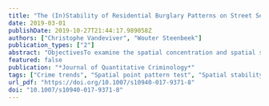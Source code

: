 ```yaml
---
title: "The (In)Stability of Residential Burglary Patterns on Street Segments: The Case of Antwerp, Belgium 2005–2016"
date: 2019-03-01
publishDate: 2019-10-27T21:44:17.989058Z
authors: ["Christophe Vandeviver", "Wouter Steenbeek"]
publication_types: ["2"]
abstract: "ObjectivesTo examine the spatial concentration and spatial stability of residential burglary at micro places in the context of a substantial city-level burglary drop in Antwerp, Belgium.Methods51,337 police recorded home burglary incidents for the period 2005–2016 are geo-referenced to 26,875 street segments. Longitudinal trends in spatial concentrations of burglary are considered using descriptive statistics, generalized Gini coefficients, and local Getis–Ord statistics. Andresen’s (Appl Geogr 29(3):333–345, 2009) non-parametric spatial point pattern test (SPPT) is used to identify spatial stability in burglary point patterns and evaluate the ubiquity of a city-level burglary drop across street segments. A longitudinal extension of the SPPT is implemented.ResultsResidential burglary is substantially concentrated in street segments. Burglary point patterns exhibit a moderate to high degree of spatial stability over time. Local analyses show that 91% of street segments with burglary experienced a net decrease in crime and under 1% of street segments with burglary experienced a net increase. Absolute spatial stability over time is found for just 1.43% of street segments with burglary and minor increases are consistently observed for as few as 11 street segments with burglary.ConclusionsThe citywide home burglary drop manifested itself uniformly across street segments with burglary and the majority of street segments that experienced burglary contributed relatively equally to the crime drop. In other words, we find no strong evidence that the city-level crime drop can be tied to substantial decreases in a few specific places, nor do we find that the reductions in burglary are spatially concentrated."
featured: false
publication: "*Journal of Quantitative Criminology*"
tags: ["Crime trends", "Spatial point pattern test", "Spatial stability", "Street segment"]
url_pdf: "https://doi.org/10.1007/s10940-017-9371-8"
doi: "10.1007/s10940-017-9371-8"
---
```


